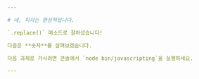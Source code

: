 ```yaml
---

# 네, 피자는 환상적입니다.

`.replace()` 메소드로 잘하셨습니다!

다음은 **숫자**를 살펴보겠습니다.

다음 과제로 가시려면 콘솔에서 `node bin/javascripting`을 실행하세요.

---
```

